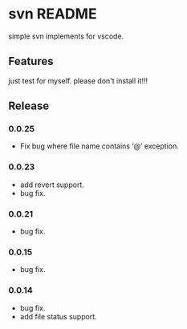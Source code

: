 # svn README

simple svn implements for vscode.

## Features

just test for myself. please don't install it!!!

## Release

### 0.0.25
* Fix bug where file name contains ‘@’ exception.
### 0.0.23
* add revert support.
* bug fix.
### 0.0.21
* bug fix.
### 0.0.15
* bug fix.
### 0.0.14
* bug fix.
* add file status support.